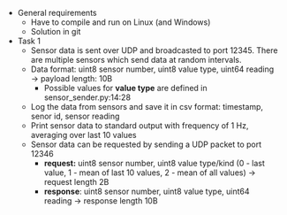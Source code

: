 *   General requirements  
    *   Have to compile and run on Linux (and Windows)
    *   Solution in git
*   Task 1  
    *   Sensor data is sent over UDP and broadcasted to port 12345. There are multiple sensors which send data at random intervals.
    *   Data format: uint8 sensor number, uint8 value type, uint64 reading → payload length: 10B
        *   Possible values for **value type** are defined in sensor\_sender.py:14:28
    *   Log the data from sensors and save it in csv format: timestamp, senor id, sensor reading
    *   Print sensor data to standard output with frequency of 1 Hz, averaging over last 10 values
    *   Sensor data can be requested by sending a UDP packet to port 12346  
        *   **request:** uint8 sensor number, uint8 value type/kind (0 - last value, 1 - mean of last 10 values, 2 - mean of all values) → request length 2B
        *   **response**: uint8 sensor number, uint8 value type, uint64 reading → response length 10B
